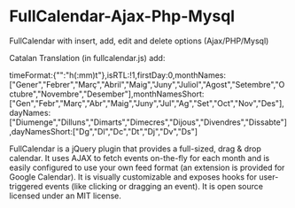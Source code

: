 FullCalendar-Ajax-Php-Mysql
===========================

FullCalendar with insert, add, edit and delete options (Ajax/PHP/Mysql)

Catalan Translation (in fullcalendar.js) add:

timeFormat:{"":"h(:mm)t"},isRTL:!1,firstDay:0,monthNames:["Gener","Febrer","Març","Abril","Maig","Juny","Juliol","Agost","Setembre","Octubre","Novembre","Desember"],monthNamesShort:["Gen","Febr","Març","Abr","Maig","Juny","Jul","Ag","Set","Oct","Nov","Des"],dayNames:["Diumenge","Dilluns","Dimarts","Dimecres","Dijous","Divendres","Dissabte"],dayNamesShort:["Dg","Dl","Dc","Dt","Dj","Dv","Ds"]

FullCalendar is a jQuery plugin that provides a full-sized, drag & drop calendar. It uses AJAX to fetch events on-the-fly for each month and is easily configured to use your own feed format (an extension is provided for Google Calendar). It is visually customizable and exposes hooks for user-triggered events (like clicking or dragging an event). It is open source licensed under an MIT license.
